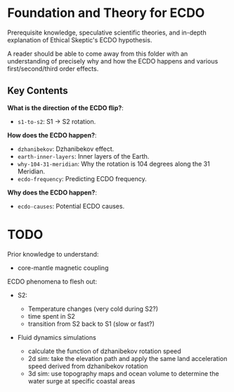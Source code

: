 # Foundation and Theory for ECDO

Prerequisite knowledge, speculative scientific theories, and in-depth explanation of Ethical Skeptic's ECDO hypothesis.

A reader should be able to come away from this folder with an understanding of precisely why and how the ECDO happens and various first/second/third order effects.

## Key Contents

**What is the direction of the ECDO flip?**:
- `s1-to-s2`: S1 -> S2 rotation.

**How does the ECDO happen?**:
- `dzhanibekov`: Dzhanibekov effect.
- `earth-inner-layers`: Inner layers of the Earth.
- `why-104-31-meridian`: Why the rotation is 104 degrees along the 31 Meridian.
- `ecdo-frequency`: Predicting ECDO frequency.

**Why does the ECDO happen?**:
- `ecdo-causes`: Potential ECDO causes.

# TODO

Prior knowledge to understand:
- core-mantle magnetic coupling

ECDO phenomena to flesh out:
- S2:
    - Temperature changes (very cold during S2?)
	- time spent in S2
	- transition from S2 back to S1 (slow or fast?)

- Fluid dynamics simulations
	- calculate the function of dzhanibekov rotation speed
	- 2d sim: take the elevation path and apply the same land acceleration speed derived from dzhanibekov rotation
	- 3d sim: use topography maps and ocean volume to determine the water surge at specific coastal areas
